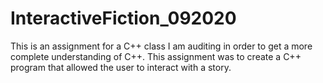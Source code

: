 # InteractiveFiction_092020
This is an assignment for a C++ class I am auditing in order to get a more complete understanding of C++. This assignment was to create a C++ program that allowed the user to interact with a story.
